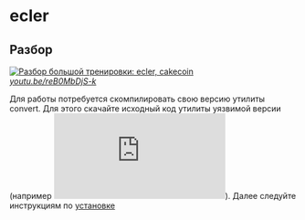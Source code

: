 # ecler

## Разбор

[![Разбор большой тренировки: ecler, cakecoin](https://img.youtube.com/vi/reB0MbDjS-k/mqdefault.jpg)](https://www.youtube.com/watch?v=reB0MbDjS-k)  
*[youtu.be/reB0MbDjS-k](https://www.youtube.com/watch?v=reB0MbDjS-k)*

Для работы потребуется скомпилировать свою версию утилиты convert. Для этого скачайте исходный код утилиты уязвимой версии (например ![ImageMagick-6.9.3-10](https://www.imagemagick.org/download/releases/ImageMagick-6.9.3-10.tar.xz)). Далее следуйте инструкциям по [установке](https://imagemagick.org/script/install-source.php)
